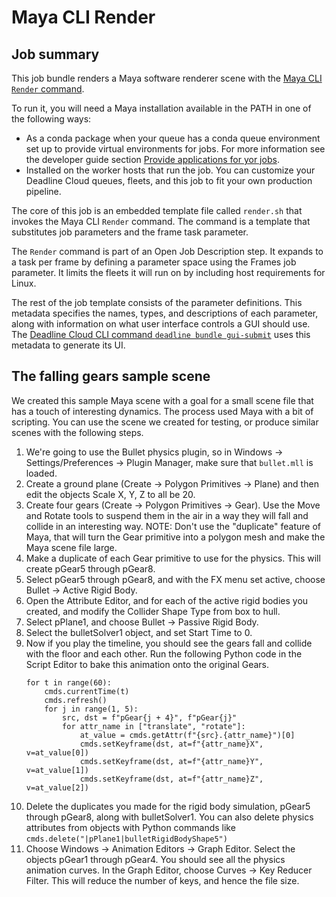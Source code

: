 # Maya CLI Render

## Job summary

This job bundle renders a Maya software renderer scene with the
[Maya CLI `Render` command](https://help.autodesk.com/view/MAYAUL/2025/ENU/?guid=GUID-EB558BC0-5C2B-439C-9B00-F97BCB9688E4).

To run it, you will need a Maya installation available in the PATH in one of the following ways:
* As a conda package when your queue has a conda queue environment set up to
  provide virtual environments for jobs. For more information see the developer guide section
  [Provide applications for yor jobs](https://docs.aws.amazon.com/deadline-cloud/latest/developerguide/provide-applications.html).
* Installed on the worker hosts that run the job. You can customize your Deadline Cloud
  queues, fleets, and this job to fit your own production pipeline.

The core of this job is an embedded template file called `render.sh` that invokes
the Maya CLI `Render` command. The command is a template that substitutes job parameters and the
frame task parameter.

The `Render` command is part of an Open Job Description step. It expands to a task per frame by
defining a parameter space using the Frames job parameter. It limits the fleets it will run on
by including host requirements for Linux.

The rest of the job template consists of the parameter definitions. This metadata specifies
the names, types, and descriptions of each parameter, along with information on what user
interface controls a GUI should use.
The [Deadline Cloud CLI command `deadline bundle gui-submit`](https://docs.aws.amazon.com/deadline-cloud/latest/developerguide/from-a-terminal.html#with-a-submission-window)
uses this metadata to generate its UI.

## The falling gears sample scene

We created this sample Maya scene with a goal for a small scene file that has a touch
of interesting dynamics. The process used Maya with a bit of scripting. You can use the scene
we created for testing, or produce similar scenes with the following steps.

1. We're going to use the Bullet physics plugin, so in Windows -> Settings/Preferences -> Plugin Manager,
   make sure that `bullet.mll` is loaded.
2. Create a ground plane (Create -> Polygon Primitives -> Plane) and then edit the objects Scale X, Y, Z
   to all be 20.
3. Create four gears (Create -> Polygon Primitives -> Gear). Use the Move and Rotate tools to suspend
   them in the air in a way they will fall and collide in an interesting way. NOTE: Don't use the "duplicate"
   feature of Maya, that will turn the Gear primitive into a polygon mesh and make the Maya scene file large.
4. Make a duplicate of each Gear primitive to use for the physics. This will create pGear5 through pGear8.
5. Select pGear5 through pGear8, and with the FX menu set active, choose Bullet -> Active Rigid Body.
6. Open the Attribute Editor, and for each of the active rigid bodies you created, and modify the Collider
   Shape Type from box to hull.
7. Select pPlane1, and choose Bullet -> Passive Rigid Body.
8. Select the bulletSolver1 object, and set Start Time to 0.
9. Now if you play the timeline, you should see the gears fall and collide with the floor and each other.
   Run the following Python code in the Script Editor to bake this animation onto the original Gears.
    ```
    for t in range(60):
        cmds.currentTime(t)
        cmds.refresh()
        for j in range(1, 5):
            src, dst = f"pGear{j + 4}", f"pGear{j}"
            for attr_name in ["translate", "rotate"]:
                at_value = cmds.getAttr(f"{src}.{attr_name}")[0]
                cmds.setKeyframe(dst, at=f"{attr_name}X", v=at_value[0])
                cmds.setKeyframe(dst, at=f"{attr_name}Y", v=at_value[1])
                cmds.setKeyframe(dst, at=f"{attr_name}Z", v=at_value[2])
    ```
10. Delete the duplicates you made for the rigid body simulation, pGear5 through pGear8, along with bulletSolver1.
    You can also delete physics attributes from objects with Python commands like
    `cmds.delete("|pPlane1|bulletRigidBodyShape5")`
11. Choose Windows -> Animation Editors -> Graph Editor. Select the objects pGear1 through pGear4. You should
    see all the physics animation curves. In the Graph Editor, choose Curves -> Key Reducer Filter. This
    will reduce the number of keys, and hence the file size.
